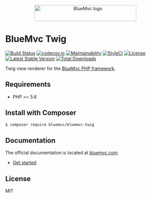 <p align="center">
   <img src="https://bm.staticfiles.se/img/logo-320x50.png" width="320" height="50" alt="BlueMvc logo">
</p>

# BlueMvc Twig

[![Build Status](https://travis-ci.org/themichaelhall/bluemvc-twig.svg?branch=master)](https://travis-ci.org/themichaelhall/bluemvc-twig)
[![codecov.io](https://codecov.io/gh/themichaelhall/bluemvc-twig/coverage.svg?branch=master)](https://codecov.io/gh/themichaelhall/bluemvc-twig?branch=master)
[![Maintainability](https://api.codeclimate.com/v1/badges/3be664e7a8c11dce7f97/maintainability)](https://codeclimate.com/github/themichaelhall/bluemvc-twig/maintainability)
[![StyleCI](https://styleci.io/repos/68233714/shield?style=flat)](https://styleci.io/repos/68233714)
[![License](https://poser.pugx.org/bluemvc/bluemvc-twig/license)](https://packagist.org/packages/bluemvc/bluemvc-twig)
[![Latest Stable Version](https://poser.pugx.org/bluemvc/bluemvc-twig/v/stable)](https://packagist.org/packages/bluemvc/bluemvc-twig)
[![Total Downloads](https://poser.pugx.org/bluemvc/bluemvc-twig/downloads)](https://packagist.org/packages/bluemvc/bluemvc-twig)

Twig view renderer for the [BlueMvc PHP framework](https://github.com/themichaelhall/bluemvc).

## Requirements

- PHP >= 5.6

## Install with Composer

``` bash
$ composer require bluemvc/bluemvc-twig
```

## Documentation

The official documentation is located at [bluemvc.com](https://bluemvc.com/)

- [Get started](https://bluemvc.com/get-started/)

## License

MIT